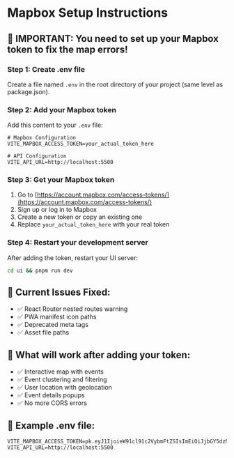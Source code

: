 # Mapbox Setup Instructions

## 🚨 IMPORTANT: You need to set up your Mapbox token to fix the map errors!

### Step 1: Create .env file
Create a file named `.env` in the root directory of your project (same level as package.json).

### Step 2: Add your Mapbox token
Add this content to your `.env` file:

```env
# Mapbox Configuration
VITE_MAPBOX_ACCESS_TOKEN=your_actual_token_here

# API Configuration
VITE_API_URL=http://localhost:5500
```

### Step 3: Get your Mapbox token
1. Go to [https://account.mapbox.com/access-tokens/](https://account.mapbox.com/access-tokens/)
2. Sign up or log in to Mapbox
3. Create a new token or copy an existing one
4. Replace `your_actual_token_here` with your real token

### Step 4: Restart your development server
After adding the token, restart your UI server:
```bash
cd ui && pnpm run dev
```

## 🔧 Current Issues Fixed:
- ✅ React Router nested routes warning
- ✅ PWA manifest icon paths
- ✅ Deprecated meta tags
- ✅ Asset file paths

## 🎯 What will work after adding your token:
- ✅ Interactive map with events
- ✅ Event clustering and filtering
- ✅ User location with geolocation
- ✅ Event details popups
- ✅ No more CORS errors

## 📝 Example .env file:
```env
VITE_MAPBOX_ACCESS_TOKEN=pk.eyJ1IjoieW91cl91c2VybmFtZSIsImEiOiJjbGY5dzN6cHgwMmRnM3FxbXF4YWQzN2Y1ZSJ9.8kCXJzJvqW8N5kXJQzY7Qw
VITE_API_URL=http://localhost:5500
```
